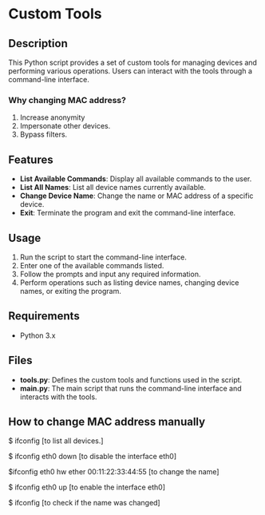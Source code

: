 # Custom Tools

## Description
This Python script provides a set of custom tools for managing devices and performing various operations. 
Users can interact with the tools through a command-line interface.

### Why changing MAC address?
1. Increase anonymity
2. Impersonate other devices.
3. Bypass filters.

## Features
- **List Available Commands**: Display all available commands to the user.
- **List All Names**: List all device names currently available.
- **Change Device Name**: Change the name or MAC address of a specific device.
- **Exit**: Terminate the program and exit the command-line interface.

## Usage
1. Run the script to start the command-line interface.
2. Enter one of the available commands listed.
3. Follow the prompts and input any required information.
4. Perform operations such as listing device names, changing device names, or exiting the program.

## Requirements
- Python 3.x

## Files
- **tools.py**: Defines the custom tools and functions used in the script.
- **main.py**: The main script that runs the command-line interface and interacts with the tools.

## How to change MAC address manually

$ ifconfig [to list all devices.]

$ ifconfig eth0 down [to disable the interface eth0]

$ifconfig eth0 hw ether 00:11:22:33:44:55 [to change the name]

$ ifconfig eth0 up [to enable the interface eth0]

$ ifconfig [to check if the name was changed]
